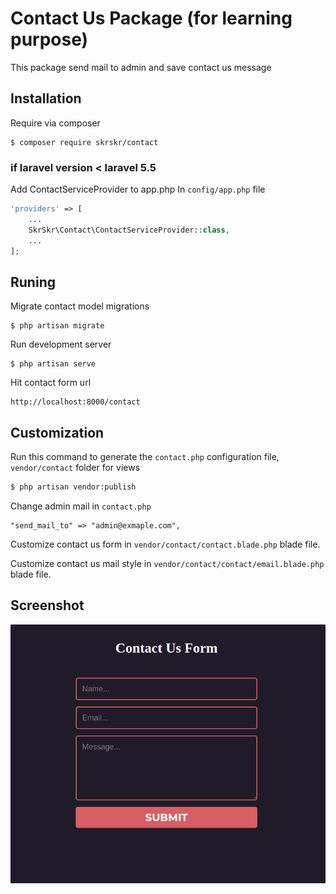 # Contact Us Package (for learning purpose)

This package send mail to admin and save contact us message

## Installation

Require via composer

```
$ composer require skrskr/contact
```

### if laravel version < laravel 5.5 
Add ContactServiceProvider to app.php
In `config/app.php` file

```php
'providers' => [
    ...
    SkrSkr\Contact\ContactServiceProvider::class,
    ...
];
```

## Runing
Migrate contact model migrations
```
$ php artisan migrate
```
Run development server
```
$ php artisan serve
```
Hit contact form url
```
http://localhost:8000/contact
```

## Customization
Run this command to generate the `contact.php` configuration file, `vendor/contact` folder for views  
```bash
$ php artisan vendor:publish    
```

Change admin mail in `contact.php`
```
"send_mail_to" => "admin@exmaple.com",
```

Customize contact us form in `vendor/contact/contact.blade.php` blade file.

Customize contact us mail style in `vendor/contact/contact/email.blade.php` blade file.

## Screenshot

![screenshot image](./demo/demo.png)
